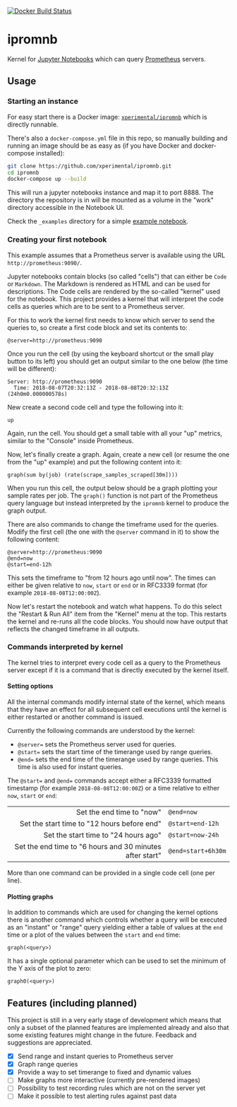 [![Docker Build Status](https://img.shields.io/docker/build/xperimental/ipromnb.svg?style=flat-square)](https://hub.docker.com/r/xperimental/ipromnb/)

# ipromnb

Kernel for [Jupyter Notebooks](http://jupyter.org/) which can query [Prometheus](https://prometheus.io/) servers.

## Usage

### Starting an instance

For easy start there is a Docker image: [`xperimental/ipromnb`](https://hub.docker.com/r/xperimental/ipromnb/) which is directly runnable.

There's also a `docker-compose.yml` file in this repo, so manually building and running an image should be as easy as (if you have Docker and docker-compose installed):

```bash
git clone https://github.com/xperimental/ipromnb.git
cd ipromnb
docker-compose up --build
```

This will run a jupyter notebooks instance and map it to port 8888. The directory the repository is in will be mounted as a volume in the "work" directory accessible in the Notebook UI.

Check the `_examples` directory for a simple [example notebook](_examples/Test.ipynb).

### Creating your first notebook

This example assumes that a Prometheus server is available using the URL `http://prometheus:9090/`.

Jupyter notebooks contain blocks (so called "cells") that can either be `Code` or `Markdown`. The Markdown is rendered as HTML and can be used for descriptions. The Code cells are rendered by the so-called "kernel" used for the notebook. This project provides a kernel that will interpret the code cells as queries which are to be sent to a Prometheus server.

For this to work the kernel first needs to know which server to send the queries to, so create a first code block and set its contents to:

```plain
@server=http://prometheus:9090
```

Once you run the cell (by using the keyboard shortcut or the small play button to its left) you should get an output similar to the one below (the time will be different):

```plain
Server: http://prometheus:9090
  Time: 2018-08-07T20:32:13Z - 2018-08-08T20:32:13Z (24h0m0.000000578s)
```

New create a second code cell and type the following into it:

```plain
up
```

Again, run the cell. You should get a small table with all your "up" metrics, similar to the "Console" inside Prometheus.

Now, let's finally create a graph. Again, create a new cell (or resume the one from the "up" example) and put the following content into it:

```plain
graph(sum by(job) (rate(scrape_samples_scraped[30m])))
```

When you run this cell, the output below should be a graph plotting your sample rates per job. The `graph()` function is not part of the Prometheus query language but instead interpreted by the `ipromnb` kernel to produce the graph output.

There are also commands to change the timeframe used for the queries. Modify the first cell (the one with the `@server` command in it) to show the following content:

```plain
@server=http://prometheus:9090
@end=now
@start=end-12h
```

This sets the timeframe to "from 12 hours ago until now". The times can either be given relative to `now`, `start` or `end` or in RFC3339 format (for example `2018-08-08T12:00:00Z`).

Now let's restart the notebook and watch what happens. To do this select the "Restart & Run All" item from the "Kernel" menu at the top. This restarts the kernel and re-runs all the code blocks. You should now have output that reflects the changed timeframe in all outputs.

### Commands interpreted by kernel

The kernel tries to interpret every code cell as a query to the Prometheus server except if it is a command that is directly executed by the kernel itself.

#### Setting options

All the internal commands modify internal state of the kernel, which means that they have an effect for all subsequent cell executions until the kernel is either restarted or another command is issued.

Currently the following commands are understood by the kernel:

- `@server=` sets the Prometheus server used for queries.
- `@start=` sets the start time of the timerange used by range queries.
- `@end=` sets the end time of the timerange used by range queries. This time is also used for instant queries.

The `@start=` and `@end=` commands accept either a RFC3339 formatted timestamp (for example `2018-08-08T12:00:00Z`) or a time relative to either `now`, `start` or `end`:

|                                                          |                    |
| -------------------------------------------------------: | ------------------ |
|                                Set the end time to "now" | `@end=now`         |
|              Set the start time to "12 hours before end" | `@start=end-12h`   |
|                     Set the start time to "24 hours ago" | `@start=now-24h`   |
| Set the end time to "6 hours and 30 minutes after start" | `@end=start+6h30m` |

More than one command can be provided in a single code cell (one per line).

#### Plotting graphs

In addition to commands which are used for changing the kernel options there is another command which controls whether a query will be executed as an "instant" or "range" query yielding either a table of values at the `end` time or a plot of the values between the `start` and `end` time:

```plain
graph(<query>)
```

It has a single optional parameter which can be used to set the minimum of the Y axis of the plot to zero:

```plain
graph0(<query>)
```

## Features (including planned)

This project is still in a very early stage of development which means that only a subset of the planned features are implemented already and also that some existing features might change in the future. Feedback and suggestions are appreciated.

- [x] Send range and instant queries to Prometheus server
- [x] Graph range queries
- [x] Provide a way to set timerange to fixed and dynamic values
- [ ] Make graphs more interactive (currently pre-rendered images)
- [ ] Possibility to test recording rules which are not on the server yet
- [ ] Make it possible to test alerting rules against past data

